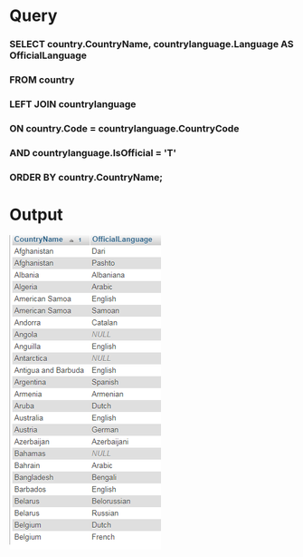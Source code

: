 
# Query

### SELECT country.CountryName, countrylanguage.Language AS OfficialLanguage
### FROM country
### LEFT JOIN countrylanguage
### ON country.Code = countrylanguage.CountryCode
### AND countrylanguage.IsOfficial = 'T'
### ORDER BY country.CountryName;



# Output

![](images/query1.png)
